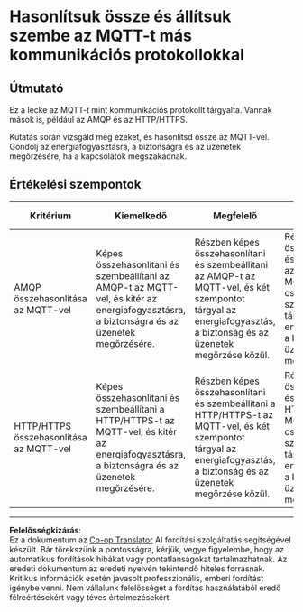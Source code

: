 <!--
CO_OP_TRANSLATOR_METADATA:
{
  "original_hash": "0d4033cdd7b5b5475c63770102e38480",
  "translation_date": "2025-08-27T22:15:13+00:00",
  "source_file": "1-getting-started/lessons/4-connect-internet/assignment.md",
  "language_code": "hu"
}
-->
# Hasonlítsuk össze és állítsuk szembe az MQTT-t más kommunikációs protokollokkal

## Útmutató

Ez a lecke az MQTT-t mint kommunikációs protokollt tárgyalta. Vannak mások is, például az AMQP és az HTTP/HTTPS.

Kutatás során vizsgáld meg ezeket, és hasonlítsd össze az MQTT-vel. Gondolj az energiafogyasztásra, a biztonságra és az üzenetek megőrzésére, ha a kapcsolatok megszakadnak.

## Értékelési szempontok

| Kritérium | Kiemelkedő | Megfelelő | Fejlesztésre szorul |
| --------- | ---------- | --------- | ------------------- |
| AMQP összehasonlítása az MQTT-vel | Képes összehasonlítani és szembeállítani az AMQP-t az MQTT-vel, és kitér az energiafogyasztásra, a biztonságra és az üzenetek megőrzésére. | Részben képes összehasonlítani és szembeállítani az AMQP-t az MQTT-vel, és két szempontot tárgyal az energiafogyasztás, a biztonság és az üzenetek megőrzése közül. | Részben képes összehasonlítani és szembeállítani az AMQP-t az MQTT-vel, és csak egy szempontot tárgyal az energiafogyasztás, a biztonság és az üzenetek megőrzése közül. |
| HTTP/HTTPS összehasonlítása az MQTT-vel | Képes összehasonlítani és szembeállítani a HTTP/HTTPS-t az MQTT-vel, és kitér az energiafogyasztásra, a biztonságra és az üzenetek megőrzésére. | Részben képes összehasonlítani és szembeállítani a HTTP/HTTPS-t az MQTT-vel, és két szempontot tárgyal az energiafogyasztás, a biztonság és az üzenetek megőrzése közül. | Részben képes összehasonlítani és szembeállítani a HTTP/HTTPS-t az MQTT-vel, és csak egy szempontot tárgyal az energiafogyasztás, a biztonság és az üzenetek megőrzése közül. |

---

**Felelősségkizárás**:  
Ez a dokumentum az [Co-op Translator](https://github.com/Azure/co-op-translator) AI fordítási szolgáltatás segítségével készült. Bár törekszünk a pontosságra, kérjük, vegye figyelembe, hogy az automatikus fordítások hibákat vagy pontatlanságokat tartalmazhatnak. Az eredeti dokumentum az eredeti nyelvén tekintendő hiteles forrásnak. Kritikus információk esetén javasolt professzionális, emberi fordítást igénybe venni. Nem vállalunk felelősséget a fordítás használatából eredő félreértésekért vagy téves értelmezésekért.